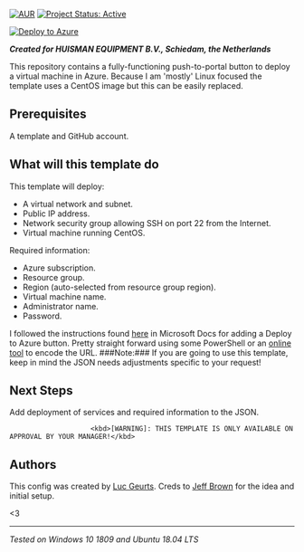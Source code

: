 [![AUR](https://img.shields.io/badge/License-GPLv3-blue.svg)](https://github.com/lgeurts/deploy-to-azure/blob/master/LICENSE.md) [![Project Status: Active](http://www.repostatus.org/badges/latest/active.svg)](http://www.repostatus.org/#active)

[![Deploy to Azure](https://aka.ms/deploytoazurebutton)](https://portal.azure.com/#create/Microsoft.Template/uri/https%3A%2F%2Fraw.githubusercontent.com%2Flgeurts%2Fdeploy-to-azure%2Fmaster%2Ftemplate.json)

***Created for HUISMAN EQUIPMENT B.V., Schiedam, the Netherlands***

This repository contains a fully-functioning push-to-portal button to deploy a virtual machine in Azure. 
Because I am 'mostly' Linux focused the template uses a CentOS image but this can be easily replaced.

## Prerequisites

A template and GitHub account.

## What will this template do

This template will deploy:

- A virtual network and subnet.
- Public IP address.
- Network security group allowing SSH on port 22 from the Internet.
- Virtual machine running CentOS.

Required information:

- Azure subscription.
- Resource group.
- Region (auto-selected from resource group region).
- Virtual machine name.
- Administrator name.
- Password.

I followed the instructions found [here](https://docs.microsoft.com/en-us/azure/azure-resource-manager/templates/deploy-to-azure-button) in Microsoft Docs for adding a Deploy to Azure button. Pretty straight forward using some PowerShell or an [online tool](https://www.urlencoder.org/) to encode the URL.
###Note:### If you are going to use this template, keep in mind the JSON needs adjustments specific to your request!

## Next Steps
Add deployment of services and required information to the JSON.

                        <kbd>[WARNING]: THIS TEMPLATE IS ONLY AVAILABLE ON APPROVAL BY YOUR MANAGER!</kbd>

## Authors

This config was created by [Luc Geurts](https://lgeurts.github.io). Creds to [Jeff Brown](https://github.com/JeffBrownTech) for the idea and initial setup.

<3

***
*Tested on Windows 10 1809 and Ubuntu 18.04 LTS*
